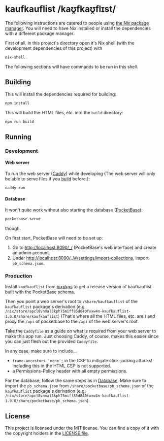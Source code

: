 # kaufkauflist /kaʊ̯fkaʊ̯flɪst/

The following instructions are catered to people using [the Nix package manager](https://nixos.org/). You will need to have Nix installed or install the dependencies with a different package manager.

First of all, in this project's directory open it's Nix shell (with the development dependencies of this project) with

```bash
nix-shell
```

The following sections will have commands to be run in this shell.

## Building

This will install the dependencies required for building:

```bash
npm install
```

This will build the HTML files, etc. into the `build` directory:

```bash
npm run build
```

## Running

### Development

#### Web server

To run the web server ([Caddy](https://caddyserver.com/)) while developing (The web server will only be able to serve files if you [build](#building) before.):

```bash
caddy run
```

#### Database

It won't quite work without also starting the database ([PocketBase](https://pocketbase.io)):

```bash
pocketbase serve
```

though.

On first start, PocketBase will need to be set up:

1. Go to <http://localhost:8090/_/> (PocketBase's web interface) and create an admin account.
2. Under <http://localhost:8090/_/#/settings/import-collections>, import `pb_schema.json`.

### Production

Install `kaufkauflist` from [nixpkgs](https://github.com/NixOS/nixpkgs) to get a release version of kaufkauflist built with the PocketBase schema.

Then you point a web server's root to `/share/kaufkauflist` of the `kaufkauflist` package's derivation (e.g. `/nix/store/apcl8vnmal3kph75miff85d840fxxw4n-kaufkauflist-1.0.0/share/kaufkauflist`) (That's where all the HTML files, etc. are.) and proxy the `/api` of pocketbase to the `/api` of the web server's root.

Take the `Caddyfile` as a guide on what is required from your web server to make this app run. Just choosing Caddy, of course, makes this easier since you can just flesh out the provided `Caddyfile`.

In any case, make sure to include…
- `frame-ancestors 'none';` in the CSP to mitigate click-jacking attacks! Including this in the HTML CSP is not supported.
- a Permissions-Policy header with all empty permissions.

For the database, follow the same steps as in [Database](#database). Make sure to import the `pb_schema.json` from `/share/pocketbase/pb_schema.json` of the `kaufkauflist` package's derivation (e.g. `/nix/store/apcl8vnmal3kph75miff85d840fxxw4n-kaufkauflist-1.0.0/share/pocketbase/pb_schema.json`).

## License

This project is licensed under the MIT license. You can find a copy of it with the copyright holders in the [LICENSE file](LICENSE).
